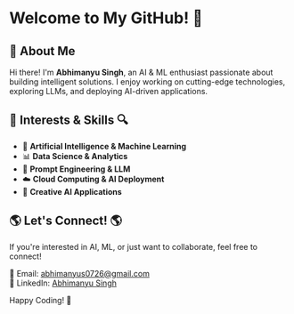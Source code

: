 # Welcome to My GitHub! 👋

## 📌 About Me
Hi there! I'm **Abhimanyu Singh**, an AI & ML enthusiast passionate about building intelligent solutions. I enjoy working on cutting-edge technologies, exploring LLMs, and deploying AI-driven applications.

## 🚀 Interests & Skills 🔍
- 🤖 **Artificial Intelligence & Machine Learning**
- 📊 **Data Science & Analytics**
- 📝 **Prompt Engineering & LLM**
- ☁️ **Cloud Computing & AI Deployment**
- 🎨 **Creative AI Applications**

## 🌎 Let's Connect! 🌎
If you're interested in AI, ML, or just want to collaborate, feel free to connect!

📧 Email: abhimanyus0726@gmail.com  
💼 LinkedIn: [Abhimanyu Singh](https://www.linkedin.com/in/abhimanyu06)  

Happy Coding! 🚀
